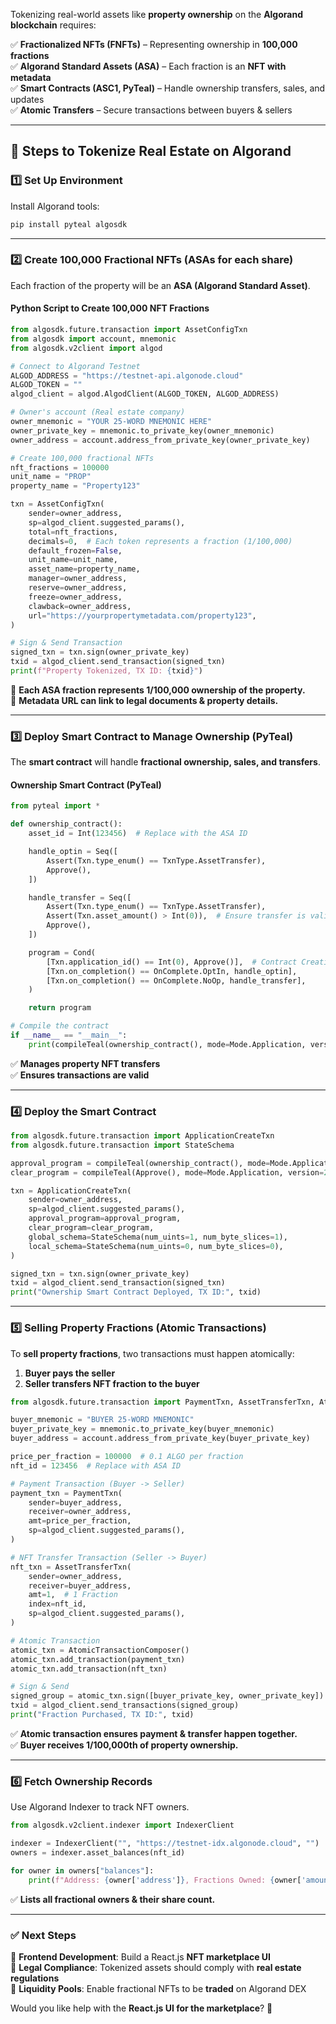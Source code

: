 Tokenizing real-world assets like **property ownership** on the **Algorand blockchain** requires:

✅ **Fractionalized NFTs (FNFTs)** – Representing ownership in **100,000 fractions**  
✅ **Algorand Standard Assets (ASA)** – Each fraction is an **NFT with metadata**  
✅ **Smart Contracts (ASC1, PyTeal)** – Handle ownership transfers, sales, and updates  
✅ **Atomic Transfers** – Secure transactions between buyers & sellers

---

## **🔹 Steps to Tokenize Real Estate on Algorand**

### **1️⃣ Set Up Environment**

Install Algorand tools:

```sh
pip install pyteal algosdk
```

---

### **2️⃣ Create 100,000 Fractional NFTs** (ASAs for each share)

Each fraction of the property will be an **ASA (Algorand Standard Asset)**.

#### **Python Script to Create 100,000 NFT Fractions**

```python
from algosdk.future.transaction import AssetConfigTxn
from algosdk import account, mnemonic
from algosdk.v2client import algod

# Connect to Algorand Testnet
ALGOD_ADDRESS = "https://testnet-api.algonode.cloud"
ALGOD_TOKEN = ""
algod_client = algod.AlgodClient(ALGOD_TOKEN, ALGOD_ADDRESS)

# Owner's account (Real estate company)
owner_mnemonic = "YOUR 25-WORD MNEMONIC HERE"
owner_private_key = mnemonic.to_private_key(owner_mnemonic)
owner_address = account.address_from_private_key(owner_private_key)

# Create 100,000 fractional NFTs
nft_fractions = 100000
unit_name = "PROP"
property_name = "Property123"

txn = AssetConfigTxn(
    sender=owner_address,
    sp=algod_client.suggested_params(),
    total=nft_fractions,
    decimals=0,  # Each token represents a fraction (1/100,000)
    default_frozen=False,
    unit_name=unit_name,
    asset_name=property_name,
    manager=owner_address,
    reserve=owner_address,
    freeze=owner_address,
    clawback=owner_address,
    url="https://yourpropertymetadata.com/property123",
)

# Sign & Send Transaction
signed_txn = txn.sign(owner_private_key)
txid = algod_client.send_transaction(signed_txn)
print(f"Property Tokenized, TX ID: {txid}")
```

📌 **Each ASA fraction represents 1/100,000 ownership of the property.**  
📌 **Metadata URL can link to legal documents & property details.**

---

### **3️⃣ Deploy Smart Contract to Manage Ownership (PyTeal)**

The **smart contract** will handle **fractional ownership, sales, and transfers**.

#### **Ownership Smart Contract (PyTeal)**

```python
from pyteal import *

def ownership_contract():
    asset_id = Int(123456)  # Replace with the ASA ID

    handle_optin = Seq([
        Assert(Txn.type_enum() == TxnType.AssetTransfer),
        Approve(),
    ])

    handle_transfer = Seq([
        Assert(Txn.type_enum() == TxnType.AssetTransfer),
        Assert(Txn.asset_amount() > Int(0)),  # Ensure transfer is valid
        Approve(),
    ])

    program = Cond(
        [Txn.application_id() == Int(0), Approve()],  # Contract Creation
        [Txn.on_completion() == OnComplete.OptIn, handle_optin],
        [Txn.on_completion() == OnComplete.NoOp, handle_transfer],
    )

    return program

# Compile the contract
if __name__ == "__main__":
    print(compileTeal(ownership_contract(), mode=Mode.Application, version=2))
```

✅ **Manages property NFT transfers**  
✅ **Ensures transactions are valid**

---

### **4️⃣ Deploy the Smart Contract**

```python
from algosdk.future.transaction import ApplicationCreateTxn
from algosdk.future.transaction import StateSchema

approval_program = compileTeal(ownership_contract(), mode=Mode.Application, version=2)
clear_program = compileTeal(Approve(), mode=Mode.Application, version=2)

txn = ApplicationCreateTxn(
    sender=owner_address,
    sp=algod_client.suggested_params(),
    approval_program=approval_program,
    clear_program=clear_program,
    global_schema=StateSchema(num_uints=1, num_byte_slices=1),
    local_schema=StateSchema(num_uints=0, num_byte_slices=0),
)

signed_txn = txn.sign(owner_private_key)
txid = algod_client.send_transaction(signed_txn)
print("Ownership Smart Contract Deployed, TX ID:", txid)
```

---

### **5️⃣ Selling Property Fractions (Atomic Transactions)**

To **sell property fractions**, two transactions must happen atomically:

1. **Buyer pays the seller**
2. **Seller transfers NFT fraction to the buyer**

```python
from algosdk.future.transaction import PaymentTxn, AssetTransferTxn, AtomicTransactionComposer

buyer_mnemonic = "BUYER 25-WORD MNEMONIC"
buyer_private_key = mnemonic.to_private_key(buyer_mnemonic)
buyer_address = account.address_from_private_key(buyer_private_key)

price_per_fraction = 100000  # 0.1 ALGO per fraction
nft_id = 123456  # Replace with ASA ID

# Payment Transaction (Buyer -> Seller)
payment_txn = PaymentTxn(
    sender=buyer_address,
    receiver=owner_address,
    amt=price_per_fraction,
    sp=algod_client.suggested_params(),
)

# NFT Transfer Transaction (Seller -> Buyer)
nft_txn = AssetTransferTxn(
    sender=owner_address,
    receiver=buyer_address,
    amt=1,  # 1 Fraction
    index=nft_id,
    sp=algod_client.suggested_params(),
)

# Atomic Transaction
atomic_txn = AtomicTransactionComposer()
atomic_txn.add_transaction(payment_txn)
atomic_txn.add_transaction(nft_txn)

# Sign & Send
signed_group = atomic_txn.sign([buyer_private_key, owner_private_key])
txid = algod_client.send_transactions(signed_group)
print("Fraction Purchased, TX ID:", txid)
```

✅ **Atomic transaction ensures payment & transfer happen together.**  
✅ **Buyer receives 1/100,000th of property ownership.**

---

### **6️⃣ Fetch Ownership Records**

Use Algorand Indexer to track NFT owners.

```python
from algosdk.v2client.indexer import IndexerClient

indexer = IndexerClient("", "https://testnet-idx.algonode.cloud", "")
owners = indexer.asset_balances(nft_id)

for owner in owners["balances"]:
    print(f"Address: {owner['address']}, Fractions Owned: {owner['amount']}")
```

✅ **Lists all fractional owners & their share count.**

---

### **✅ Next Steps**

📌 **Frontend Development**: Build a React.js **NFT marketplace UI**  
📌 **Legal Compliance**: Tokenized assets should comply with **real estate regulations**  
📌 **Liquidity Pools**: Enable fractional NFTs to be **traded** on Algorand DEX

Would you like help with the **React.js UI for the marketplace**? 🚀
